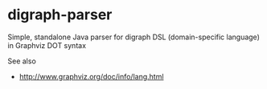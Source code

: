 # digraph-parser

Simple, standalone Java parser for digraph DSL (domain-specific language) in Graphviz DOT syntax

See also
* http://www.graphviz.org/doc/info/lang.html
